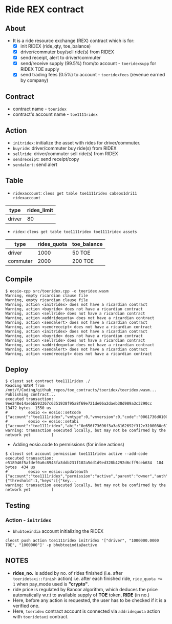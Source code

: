 # Ride REX contract
## About
* It is a ride resource exchange (REX) contract which is for: 
	- [x] init RIDEX (ride_qty, toe_balance)
	- [x] driver/commuter buy/sell ride(s) from RIDEX
	- [x] send receipt, alert to driver/commuter
	- [x] send/receive supply (99.5%) from/to account - `toeridexsupp` for RIDEX TOE supply
	- [x] send trading fees (0.5%) to account - `toeridexfees` (revenue earned by company)

## Contract
* contract name - `toeridex`
* contract's account name - `toe1111ridex`

## Action
- `initridex`: initialize the asset with rides for driver/commuter.
- `buyride`:  driver/commuter buy ride(s) from RIDEX
- `sellride`: driver/commuter sell ride(s) from RIDEX
- `sendreceipt`: send receipt/copy
- `sendalert`: send alert

## Table
- `ridexaccount`: `cleos get table toe1111ridex cabeos1dri11 ridexaccount`

| type | rides_limit |
|------|-------------|
| driver | 80 |


- `ridex`: `cleos get table toe1111ridex toe1111ridex assets`

| type | rides_quota | toe_balance |
|------|------|----|
| driver | 1000 | 50 TOE |
| commuter | 2000 | 200 TOE |


## Compile
```console
$ eosio-cpp src/toeridex.cpp -o toeridex.wasm
Warning, empty ricardian clause file
Warning, empty ricardian clause file
Warning, action <initridex> does not have a ricardian contract
Warning, action <buyride> does not have a ricardian contract
Warning, action <sellride> does not have a ricardian contract
Warning, action <addridequota> does not have a ricardian contract
Warning, action <sendalert> does not have a ricardian contract
Warning, action <sendreceipt> does not have a ricardian contract
Warning, action <initridex> does not have a ricardian contract
Warning, action <buyride> does not have a ricardian contract
Warning, action <sellride> does not have a ricardian contract
Warning, action <addridequota> does not have a ricardian contract
Warning, action <sendalert> does not have a ricardian contract
Warning, action <sendreceipt> does not have a ricardian contract
```

## Deploy
```console
$ cleost set contract toe1111ridex ./
Reading WASM from /mnt/f/Coding/github_repos/toe_contracts/toeridex/toeridex.wasm...
Publishing contract...
executed transaction: 9ee248e14aebb593367c6351938f95a8f69e721de06a2daeb38d989a3c3290cc  13472 bytes  1550 us
#         eosio <= eosio::setcode               {"account":"toe1111ridex","vmtype":0,"vmversion":0,"code":"0061736d0100000001f6012460000060047f7f7f7...
#         eosio <= eosio::setabi                {"account":"toe1111ridex","abi":"0e656f73696f3a3a6162692f312e3100080c6164647269646571756f74610002097...
warning: transaction executed locally, but may not be confirmed by the network yet         ]
```
* Adding eosio.code to permissions (for inline actions)
```
$ cleost set account permission toe1111ridex active --add-code
executed transaction: e518946f5afdef0a6c8943fa3ddb231f102a5dd1d9ed328b4292d6cff9ceb634  184 bytes  434 us
#         eosio <= eosio::updateauth            {"account":"toe1111ridex","permission":"active","parent":"owner","auth":{"threshold":1,"keys":[{"key...
warning: transaction executed locally, but may not be confirmed by the network yet         ]
```

## Testing
### Action - `initridex`
* `bhubtoeindia` account initializing the RIDEX
```console
cleost push action toe1111ridex initridex '["driver", "1000000.0000 TOE", "1000000"]' -p bhubtoeindia@active
```

## NOTES
* __rides_no.__ is added by no. of rides finished (i.e. after `toeridetaxi::finish` action) i.e. after each finished ride, `ride_quota += 1` when pay_mode used is __"crypto"__.
* ride price is regulated by Bancor algorithm, which deduces the price automatically w.r.t to available supply of __TOE__ token, __RIDE__ (in no.)  
* Here, before any action is requested, the user has to be checked if it is a verified one.
* Here, `toeridex` contract account is connected via `addridequota` action with `toeridetaxi` contract.
